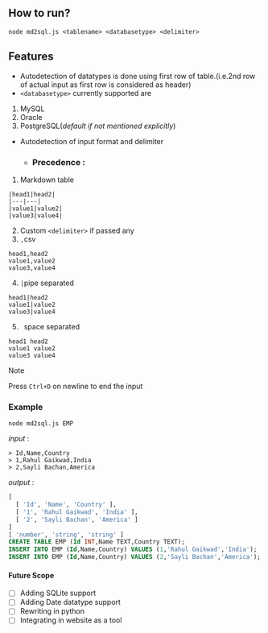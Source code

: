 ## How to run?
```
node md2sql.js <tablename> <databasetype> <delimiter>
```



## Features
- Autodetection of datatypes is done using first row of table.(i.e.2nd row of actual input as first row is considered as header)
- `<databasetype>` currently supported are
1. MySQL
2. Oracle
3. PostgreSQL(*default if not mentioned explicitly*) 
- Autodetection of input format and delimiter
  - ### Precedence :
1. Markdown table
```
|head1|head2|
|---|---|
|value1|value2|
|value3|value4|
```
2. Custom `<delimiter>` if passed any
4. `,`csv
```
head1,head2
value1,value2
value3,value4
```
4. `|`pipe separated
```
head1|head2
value1|value2
value3|value4
```
5. ` `space separated
```
head1 head2
value1 value2
value3 value4
```
> [!NOTE]
> Press `Ctrl+D` on newline to end the input
### Example
```
node md2sql.js EMP
```
*input* :
```
> Id,Name,Country
> 1,Rahul Gaikwad,India
> 2,Sayli Bachan,America
```
*output* :
```sql
[
  [ 'Id', 'Name', 'Country' ],
  [ '1', 'Rahul Gaikwad', 'India' ],
  [ '2', 'Sayli Bachan', 'America' ]
]
[ 'number', 'string', 'string' ]
CREATE TABLE EMP (Id INT,Name TEXT,Country TEXT);
INSERT INTO EMP (Id,Name,Country) VALUES (1,'Rahul Gaikwad','India');
INSERT INTO EMP (Id,Name,Country) VALUES (2,'Sayli Bachan','America');
```


#### Future Scope
- [ ] Adding SQLite support
- [ ] Adding Date datatype support
- [ ] Rewriting in python
- [ ] Integrating in website as a tool
